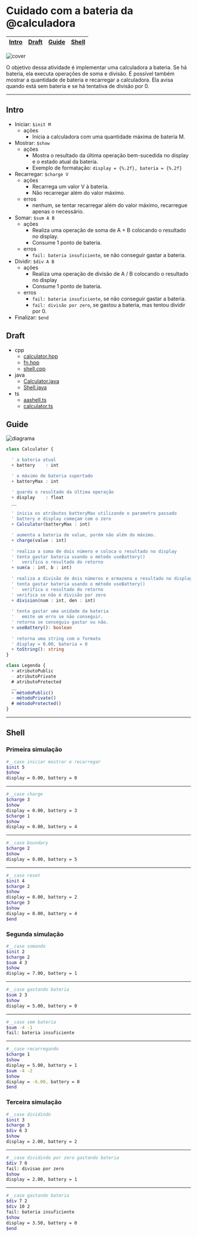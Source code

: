 # Cuidado com a bateria da @calculadora

<!-- toch -->
[Intro](#intro) | [Draft](#draft) | [Guide](#guide) | [Shell](#shell)
-- | -- | -- | --
<!-- toch -->

![cover](cover.jpg)

O objetivo dessa atividade é implementar uma calculadora a bateria. Se há bateria, ela executa operações de soma e divisão. É possível também mostrar a quantidade de bateria e recarregar a calculadora. Ela avisa quando está sem bateria e se há tentativa de divisão por 0.

***

## Intro

- Iniciar: `$init M`
  - ações
    - Inicia a calculadora com uma quantidade máxima de bateria M.
- Mostrar: `$show`
  - ações
    - Mostra o resultado da última operação bem-sucedida no display e o estado atual da bateria.
    - Exemplo de formatação: `display = {%.2f}, bateria = {%.2f}`
- Recarregar: `$charge V`
  - ações
    - Recarrega um valor V à bateria.
    - Não recarregar além do valor máximo.
  - erros
    - nenhum, se tentar recarregar além do valor máximo, recarregue apenas o necessário.
- Somar: `$sum A B`
  - ações
    - Realiza uma operação de soma de A + B colocando o resultado no display.
    - Consume 1 ponto de bateria.
  - erros
    - `fail: bateria insuficiente`, se não conseguir gastar a bateria.
- Dividir: `$div A B`
  - ações
    - Realiza uma operação de divisão de A / B colocando o resultado no display
    - Consume 1 ponto de bateria.
  - erros
    - `fail: bateria insuficiente`, se não conseguir gastar a bateria.
    - `fail: divisão por zero`, se gastou a bateria, mas tentou dividir por 0.
- Finalizar: `$end`

## Draft

<!-- links .cache/draft -->
- cpp
  - [calculator.hpp](.cache/draft/cpp/calculator.hpp)
  - [fn.hpp](.cache/draft/cpp/fn.hpp)
  - [shell.cpp](.cache/draft/cpp/shell.cpp)
- java
  - [Calculator.java](.cache/draft/java/Calculator.java)
  - [Shell.java](.cache/draft/java/Shell.java)
- ts
  - [aashell.ts](.cache/draft/ts/aashell.ts)
  - [calculator.ts](.cache/draft/ts/calculator.ts)
<!-- links -->

## Guide

![diagrama](diagrama.png)

<!-- load diagrama.puml fenced=ts:filter -->

```ts
class Calculator {

  ' a bateria atual
  + battery    : int

  ' o máximo de bateria suportado
  + batteryMax : int

  ' guarda o resultado da última operação
  + display    : float
  __

  ' inicia os atributos batteryMax utilizando o parametro passado
  ' battery e display começam com o zero
  + Calculator(batteryMax : int)

  ' aumenta a bateria de value, porém não além do máximo.
  + charge(value : int)
  
  ' realiza a soma de dois número e coloca o resultado no display
  ' tenta gastar bateria usando o método useBattery()
  '   verifica o resultado do retorno
  + sum(a : int, b : int)
  
  ' realiza a divisão de dois números e armazena o resultado no display
  ' tenta gastar bateria usando o método useBattery()
  '   verifica o resultado do retorno
  ' verifica se não é divisão por zero
  + division(num : int, den : int)
  
  ' tenta gastar uma unidade da bateria
  '   emite um erro se não conseguir.
  ' retorna se conseguiu gastar ou não.
  + useBattery(): boolean
  
  ' retorna uma string com o formato
  ' display = 0.00, bateria = 0
  + toString(): string
}

class Legenda {
  + atributoPublic
  - atributoPrivate
  # atributoProtected
  __
  + métodoPublic()
  - métodoPrivate()
  # métodoProtected()
}

```

<!-- load -->

***

## Shell

### Primeira simulação

```bash
#__case iniciar mostrar e recarregar
$init 5
$show
display = 0.00, battery = 0

```

***

```bash
#__case charge
$charge 3
$show
display = 0.00, battery = 3
$charge 1
$show
display = 0.00, battery = 4
```

***

```bash
#__case boundary
$charge 2
$show
display = 0.00, battery = 5
```

***

```bash
#__case reset
$init 4
$charge 2
$show
display = 0.00, battery = 2
$charge 3
$show
display = 0.00, battery = 4
$end
```

### Segunda simulação

```bash
#__case somando
$init 2
$charge 2
$sum 4 3
$show
display = 7.00, battery = 1
```

***

```bash
#__case gastando bateria
$sum 2 3
$show
display = 5.00, battery = 0
```

***

```bash
#__case sem bateria
$sum -4 -1
fail: bateria insuficiente
```

***

```bash
#__case recarregando
$charge 1
$show
display = 5.00, battery = 1
$sum -4 -2
$show
display = -6.00, battery = 0
$end
```

### Terceira simulação

```bash
#__case dividindo
$init 3
$charge 3
$div 6 3
$show
display = 2.00, battery = 2
```

***

```bash
#__case dividindo por zero gastando bateria
$div 7 0
fail: divisao por zero
$show
display = 2.00, battery = 1
```

***

```bash
#__case gastando bateria
$div 7 2
$div 10 2
fail: bateria insuficiente
$show
display = 3.50, battery = 0
$end
```
